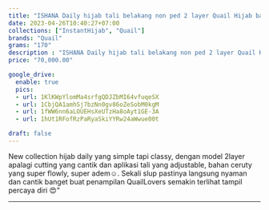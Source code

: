 ```yaml
---
title: "ISHANA Daily hijab tali belakang non ped 2 layer Quail Hijab bahan ceruty"
date: 2023-04-26T10:40:27+07:00
collections: ["InstantHijab", "Quail"]
brands: "Quail"
grams: "170"
description : "ISHANA Daily hijab tali belakang non ped 2 layer Quail Hijab bahan ceruty"
price: "70,000.00"

google_drive:
  enable: true
  pics:
  - url: 1KlKWpYlomMa4srfgQDJZbMI64vfuqeSX
  - url: 1CbjQA1amhSj7bzNn0gv86oZeSobM0kgM
  - url: 1fWW6nn6aLOUEHsXeUTzHa8oAyt1GE-3A
  - url: 1hUt1RFofRzPaRyaSkiYYRw24aWwue00t

draft: false
---
```


New collection hijab daily yang simple tapi classy, dengan model 2layer apalagi cutting yang cantik dan aplikasi tali yang adjustable, bahan ceruty yang super flowly, super adem☺️. Sekali slup pastinya langsung nyaman dan cantik banget buat penampilan QuailLovers semakin terlihat tampil percaya diri 😍"

----------    
 
